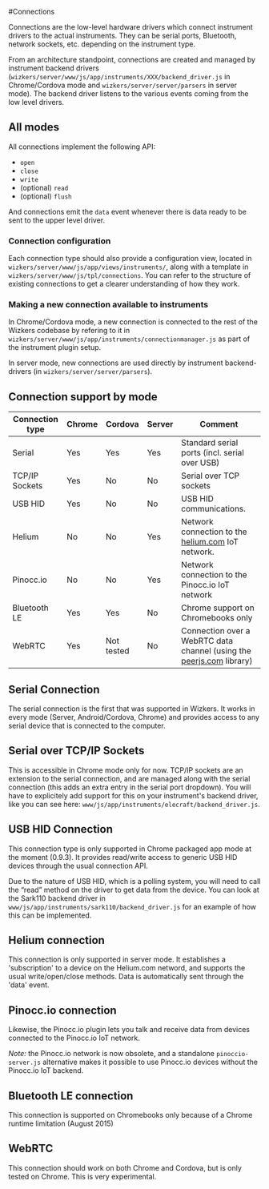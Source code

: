 #Connections

Connections are the low-level hardware drivers which connect instrument drivers to the actual instruments. They can be serial ports, Bluetooth, network sockets, etc. depending on the instrument type.

From an architecture standpoint, connections are created and managed by instrument backend drivers (`wizkers/server/www/js/app/instruments/XXX/backend_driver.js` in Chrome/Cordova mode and `wizkers/server/server/parsers` in server mode). The backend driver listens to the various events coming from the low level drivers.

## All modes

All connections implement the following API:

* `open`
* `close`
* `write`
* (optional) `read`
* (optional) `flush`

And connections emit the `data` event whenever there is data ready to be sent to the upper level driver.

### Connection configuration

Each connection type should also provide a configuration view, located in `wizkers/server/www/js/app/views/instruments/`, along with a template in `wizkers/server/www/js/tpl/connections`. You can refer to the structure of existing connections to get a clearer understanding of how they work.

### Making a new connection available to instruments

In Chrome/Cordova mode, a new connection is connected to the rest of the Wizkers codebase by refering to it in `wizkers/server/www/js/app/instruments/connectionmanager.js` as part of the instrument plugin setup.

In server mode, new connections are used directly by instrument backend-drivers (in `wizkers/server/server/parsers`).

## Connection support by mode

| Connection type   | Chrome     | Cordova | Server | Comment  |
|-------------------|------------|---------|--------|----------|
| Serial            | Yes        | Yes     | Yes    | Standard serial ports (incl. serial over USB) |
| TCP/IP Sockets    | Yes        | No      | No     | Serial over TCP sockets |
| USB HID           | Yes        | No      | No     | USB HID communications. |
| Helium            | No         | No      | Yes    | Network connection to the [helium.com](http://helium.com) IoT network. |
| Pinocc.io         | No         | No      | Yes    | Network connection to the Pinocc.io IoT network |
| Bluetooth LE      | Yes        | Yes     | No     | Chrome support on Chromebooks only
| WebRTC            | Yes        | Not tested | No  | Connection over a WebRTC data channel (using the [peerjs.com](http://peerjs.com) library) |

## Serial Connection

The  serial connection is the first that was supported in Wizkers. It works in every mode (Server, Android/Cordova, Chrome) and provides access to any serial device that is connected to the computer.

## Serial over TCP/IP Sockets

This is accessible in Chrome mode only for now. TCP/IP sockets are an extension to the serial connection, and are managed along with the serial connection (this adds an extra entry in the serial port dropdown). You will have to explicitely add support for this on your instrument's backend driver, like you can see here: `www/js/app/instruments/elecraft/backend_driver.js`.

## USB HID Connection

This connection type is only supported in Chrome packaged app mode at the moment (0.9.3). It provides read/write access to generic USB HID devices through the usual connection API.

Due to the nature of USB HID, which is a polling system, you will need to call the “read” method on the driver to get data from the device. You can look at the Sark110 backend driver in `www/js/app/instruments/sark110/backend_driver.js` for an example of how this can be implemented.

## Helium connection

This connection is only supported in server mode. It establishes a 'subscription' to a device on the Helium.com netword, and supports the usual write/open/close methods. Data is automatically sent through the 'data' event.

## Pinocc.io connection

Likewise, the Pinocc.io plugin lets you talk and receive data from devices connected to the Pinocc.io IoT network.

_Note:_ the Pinocc.io network is now obsolete, and a standalone `pinoccio-server.js` alternative makes it possible to use Pinocc.io devices without the Pinocc.io IoT backend.

## Bluetooth LE connection

This connection is supported on Chromebooks only because of a Chrome runtime limitation (August 2015)

## WebRTC

This connection should work on both Chrome and Cordova, but is only tested on Chrome. This is very experimental.
